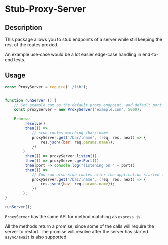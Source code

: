 # Stub-Proxy-Server

## Description

This package allows you to stub endpoints of a server while still keeping the rest of the routes proxied.

An example use-case would be a lot easier edge-case handling in end-to-end tests.

## Usage

``` js
const ProxyServer = require('./lib');


function runServer () {
    // Set example.com as the default proxy endpoint, and default port (if it's taken, it'll search for other available port)
    const proxyServer = new ProxyServer('example.com', 5000);
    
    Promise
        .resolve()
        .then(() => 
            // stub routes matching /bar/:name.
            proxyServer.get('/bar/:name', (req, res, next) => {
                res.json({bar: req.params.name});
            })
        )
        .then(() => proxyServer.listen())
        .then(() => proxyServer.getPort())
        .then(port => console.log("listening on " + port))
        .then(() => 
            // You can also stub routes after the application started listening. The server will restart, but the port will not be changed.
            proxyServer.get('/baz/:name', (req, res, next) => {
                res.json({baz: req.params.name});
            })
        );
}

runServer();
```

`ProxyServer` has the same API for method matching as `express.js`.

All the methods return a promise, since some of the calls will require the server to restart. The promise will resolve after the server has started. `async/await` is also supported.

